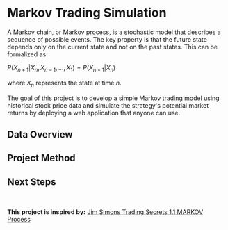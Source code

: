 # Markov Trading Simulation
A Markov chain, or Markov process, is a stochastic model that describes a sequence of possible events.
The key property is that the future state depends only on the current state and not on the past states. This can be formalized as:

$P(X_{n+1}|X_n,X_{n-1},...,X_1) = P(X_{n+1}|X_n)$

where $X_n$ represents the state at time $n$.

The goal of this project is to develop a simple Markov trading model using historical stock price data and simulate the strategy's potential market returns by deploying a web application that anyone can use.

## Data Overview

## Project Method

## Next Steps

<br>

**This project is inspired by:** [Jim Simons Trading Secrets 1.1 MARKOV Process](https://youtu.be/gA0egjZcRB0?si=fLeK8eZRyByx-TnU)

